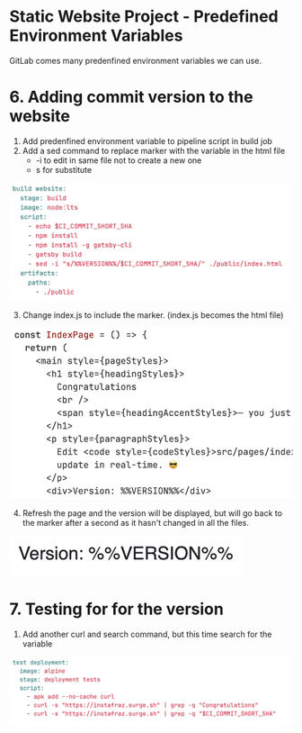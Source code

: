# Static Website Project - Predefined Environment Variables

GitLab comes many predenfined environment variables we can use.

# 6. Adding commit version to the website

1. Add predenfined environment variable to pipeline script in build job
2. Add a sed command to replace marker with the variable in the html file
   - -i to edit in same file not to create a new one 
   - s for substitute

![](../Images/versiondisplay.png)

3. Change index.js to include the marker. (index.js becomes the html file)
   
![](../Images/divversion.png)

4. Refresh the page and the version will be displayed, but will go back to the marker after a second as it hasn't changed in all the files.

![](../Images/version.png)

# 7. Testing for for the version

1. Add another curl and search command, but this time search for the variable

![](../Images/atest.png)